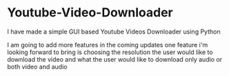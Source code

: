 # Youtube-Video-Downloader
I have made a simple GUI based Youtube Videos Downloader using Python 

I am going to add more features in the coming updates 
one feature i'm looking forward to bring is choosing the resolution the user would like to download the video 
and what the user would like to download only audio or both video and audio 
